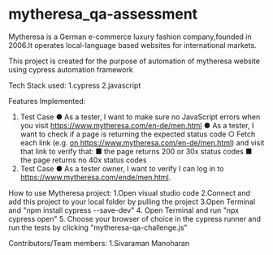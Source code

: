 # mytheresa_qa-assessment
Mytheresa is a German e-commerce luxury fashion company,founded in 2006.It operates local-language based websites for international markets.

This project is created for the purpose of automation of mytheresa website using cypress automation framework

Tech Stack used: 1.cypress 2.javascript

Features Implemented: 
1. Test Case
● As a tester, I want to make sure no JavaScript errors when you visit
https://www.mytheresa.com/en-de/men.html
● As a tester, I want to check if a page is returning the expected status code
○ Fetch each link (e.g. <a href=””/> on
https://www.mytheresa.com/en-de/men.html) and visit that link to verify that:
■ the page returns 200 or 30x status codes
■ the page returns no 40x status codes
2. Test Case
● As a tester owner, I want to verify I can log in to
https://www.mytheresa.com/ende/men.html.

How to use Mytheresa project: 1.Open visual studio code 2.Connect and add this project to your local folder by pulling the project 3.Open Terminal and  "npm install cypress --save-dev" 4. Open Terminal and run "npx cypress open" 5. Choose your browser of choice in the cypress runner and run the tests by clicking "mytheresa-qa-challenge.js"

Contributors/Team members: 1.Sivaraman Manoharan
